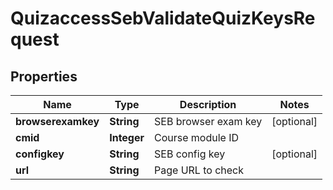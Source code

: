 

# QuizaccessSebValidateQuizKeysRequest


## Properties

| Name | Type | Description | Notes |
|------------ | ------------- | ------------- | -------------|
|**browserexamkey** | **String** | SEB browser exam key |  [optional] |
|**cmid** | **Integer** | Course module ID |  |
|**configkey** | **String** | SEB config key |  [optional] |
|**url** | **String** | Page URL to check |  |



